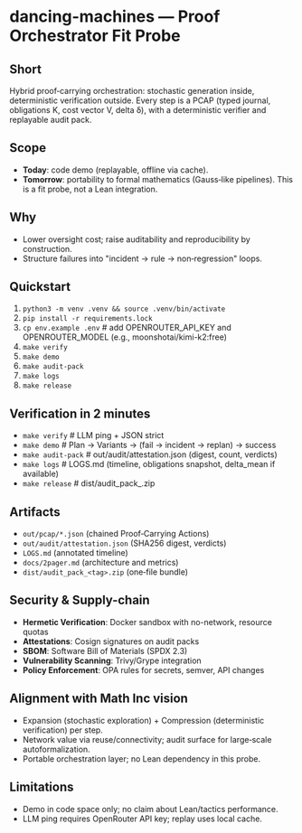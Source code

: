 # dancing-machines — Proof Orchestrator Fit Probe

## Short
Hybrid proof‑carrying orchestration: stochastic generation inside, deterministic verification outside. Every step is a PCAP (typed journal, obligations K, cost vector V, delta δ), with a deterministic verifier and replayable audit pack.

## Scope
- **Today**: code demo (replayable, offline via cache).
- **Tomorrow**: portability to formal mathematics (Gauss‑like pipelines). This is a fit probe, not a Lean integration.

## Why
- Lower oversight cost; raise auditability and reproducibility by construction.
- Structure failures into "incident → rule → non‑regression" loops.

## Quickstart
1) `python3 -m venv .venv && source .venv/bin/activate`
2) `pip install -r requirements.lock`
3) `cp env.example .env`  # add OPENROUTER_API_KEY and OPENROUTER_MODEL (e.g., moonshotai/kimi-k2:free)
4) `make verify`
5) `make demo`
6) `make audit-pack`
7) `make logs`
8) `make release`

## Verification in 2 minutes
- `make verify`        # LLM ping + JSON strict
- `make demo`          # Plan → Variants → (fail → incident → replan) → success
- `make audit-pack`    # out/audit/attestation.json (digest, count, verdicts)
- `make logs`          # LOGS.md (timeline, obligations snapshot, delta_mean if available)
- `make release`       # dist/audit_pack_<tag>.zip

## Artifacts
- `out/pcap/*.json` (chained Proof‑Carrying Actions)
- `out/audit/attestation.json` (SHA256 digest, verdicts)
- `LOGS.md` (annotated timeline)
- `docs/2pager.md` (architecture and metrics)
- `dist/audit_pack_<tag>.zip` (one‑file bundle)

## Security & Supply-chain
- **Hermetic Verification**: Docker sandbox with no-network, resource quotas
- **Attestations**: Cosign signatures on audit packs
- **SBOM**: Software Bill of Materials (SPDX 2.3)
- **Vulnerability Scanning**: Trivy/Grype integration
- **Policy Enforcement**: OPA rules for secrets, semver, API changes

## Alignment with Math Inc vision
- Expansion (stochastic exploration) + Compression (deterministic verification) per step.
- Network value via reuse/connectivity; audit surface for large‑scale autoformalization.
- Portable orchestration layer; no Lean dependency in this probe.

## Limitations
- Demo in code space only; no claim about Lean/tactics performance.
- LLM ping requires OpenRouter API key; replay uses local cache.
